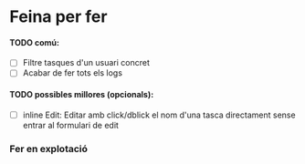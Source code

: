 # Feina per fer

#### TODO comú:
- [ ] Filtre tasques d'un usuari concret
- [ ] Acabar de fer tots els logs
#### TODO possibles millores (opcionals):
- [ ] inline Edit: Editar amb click/dblick el nom d'una tasca directament sense entrar al formulari de edit

### Fer en explotació